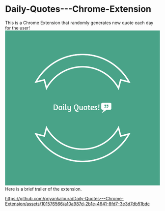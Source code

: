# Daily-Quotes---Chrome-Extension
This is a Chrome Extension that randomly generates new quote each day for the user!
![Alt text](logo.png)
Here is a brief trailer of the extension.

https://github.com/priyankaloura/Daily-Quotes---Chrome-Extension/assets/101576566/a10a987d-2b1e-4641-8fd7-3e3d7db51bdc

